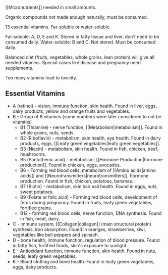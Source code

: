 [[Micronutrients]] needed in small amounts.

Organic compounds not made enough naturally, must be consumed.

13 essential vitamins. Fat-soluble or water-soluble.

Fat-soluble: A, D, E and K. Stored in fatty tissue and liver, don't need to be consumed daily.
Water-soluble: B and C. Not stored. Must be consumed daily.

Balanced diet (fruits, vegetables, whole grains, lean protein) will give all needed vitamins.
Special cases like disease and pregnancy need supplements.

Too many vitamins lead to toxicity.

## Essential Vitamins
- A (retinol) - vision, immune function, skin health. Found in liver, eggs, dairy products, yellow and orange fruits and vegetables.
- B - Group of 8 vitamins (some numbers were later considered to not be vitamins)
	- B1 (Thiamine) - nerve function, [[Metabolism|metabolism]]. Found in whole grains, nuts, seeds.
	- B2 (Riboflavin) - metabolism, skin health, eye health. Found in dairy products, eggs, [[Leafy green vegetables|leafy green vegetables]].
	- B3 (Niacin) - metabolism, skin health. Found in fish, chicken, beef, mushrooms.
	- B5 (Pantothenic acid) - metabolism, [[Hormone Production|hormone production]]. Found in chicken, eggs, avocados.
	- B6 - Forming red blood cells, metabolism of [[Amino acids|amino acids]] and [[Neurotransmitters|neurotransmitters]], hormone production. Found in fish, chicken, potatoes, bananas.
	- B7 (Biotin) - metabolism, skin hair nail health. Found in eggs, nuts, sweet potatoes.
	- B9 (Folate or folic acid) - Forming red blood cells, development of fetus during pregnancy. Found in fruits, leafy green vegetables, fortified grains.
	- B12 - forming red blood cells, nerve function, DNA synthesis. Found in fish, meat, dairy.
- C - immune system, [[Collagen|collagen]] (main structural protein) synthesis, iron absorption. Found in oranges, strawberries, kiwi, vegetables like bell peppers and spinach.
- D - bone health, immune function, regulation of blood pressure. Found in fatty fish, fortified foods, skin's exposure to sunlight.
- E - Antioxidant function, immune function, skin health. Found in nuts, seeds, leafy green vegetables.
- K - Blood clotting and bone health. Found in leafy green vegetables, eggs, dairy products.